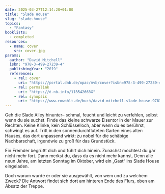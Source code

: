 ```yaml
---
date: 2025-03-27T12:14:28+01:00
title: "Slade House"
slug: "slade-house"
topics:
  - "Fantasy"
booklists:
  - completed
resources:
  - name: cover
    src: cover.jpg
params:
  author: "David Mitchell"
  isbn: "978-3-499-27239-4"
  publishingYear: "2019"
  references:
    - rel: cover
      uri: "https://portal.dnb.de/opac/mvb/cover?isbn=978-3-499-27239-4"
    - rel: permalink
      uri: "https://d-nb.info/118542668X"
    - rel: synopsis
      uri: "https://www.rowohlt.de/buch/david-mitchell-slade-house-9783499272394"
---
```


Geh die Slade Alley hinunter– schmal, feucht und leicht zu verfehlen, selbst 
wenn du sie suchst. Finde das kleine schwarze Eisentor in der Mauer zur Rechten. 
Keine Klinke, kein Schlüsselloch, aber wenn du es berührst, schwingt es auf. 
Tritt in den sonnendurchfluteten Garten eines alten Hauses, das dort unpassend 
wirkt: zu nobel für die schäbige Nachbarschaft, irgendwie zu groß für das 
Grundstück.

Ein Fremder begrüßt dich und führt dich hinein. Zunächst möchtest du gar nicht 
mehr fort. Dann merkst du, dass du es nicht mehr kannst. Denn alle neun Jahre, 
am letzten Sonntag im Oktober, wird ein „Gast“ ins Slade House eingeladen.

Doch warum wurde er oder sie ausgewählt, von wem und zu welchem Zweck? Die 
Antwort findet sich dort am hinteren Ende des Flurs, oben am Absatz der Treppe.
